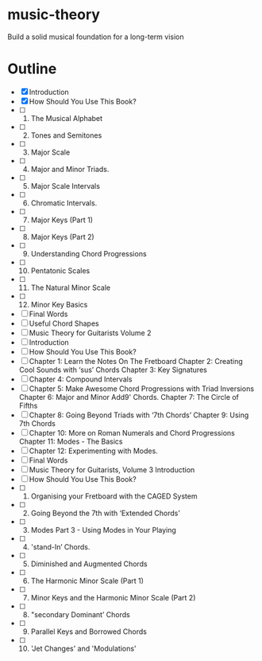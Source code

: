 # music-theory
Build a solid musical foundation for a long-term vision
# Outline
- [x] Introduction
- [x] How Should You Use This Book?
- [ ] 1. The Musical Alphabet
- [ ] 2. Tones and Semitones
- [ ] 3. Major Scale
- [ ] 4. Major and Minor Triads.
- [ ] 5. Major Scale Intervals
- [ ] 6. Chromatic Intervals.
- [ ] 7. Major Keys (Part 1)
- [ ] 8. Major Keys (Part 2)
- [ ] 9. Understanding Chord Progressions
- [ ] 10. Pentatonic Scales
- [ ] 11. The Natural Minor Scale
- [ ] 12. Minor Key Basics
- [ ] Final Words
- [ ] Useful Chord Shapes
- [ ] Music Theory for Guitarists Volume 2
- [ ] Introduction
- [ ] How Should You Use This Book?
- [ ] Chapter 1: Learn the Notes On The Fretboard Chapter 2: Creating Cool Sounds with ‘sus’ Chords Chapter 3: Key Signatures
- [ ] Chapter 4: Compound Intervals
- [ ] Chapter 5: Make Awesome Chord Progressions with Triad Inversions Chapter 6: Major and Minor Add9' Chords. Chapter 7: The Circle of Fifths
- [ ] Chapter 8: Going Beyond Triads with ‘7th Chords’ Chapter 9: Using 7th Chords
- [ ] Chapter 10: More on Roman Numerals and Chord Progressions Chapter 11: Modes - The Basics
- [ ] Chapter 12: Experimenting with Modes.
- [ ] Final Words
- [ ] Music Theory for Guitarists, Volume 3 Introduction
- [ ] How Should You Use This Book?
- [ ] 1. Organising your Fretboard with the CAGED System 
- [ ] 2. Going Beyond the 7th with ‘Extended Chords’ 
- [ ] 3. Modes Part 3 - Using Modes in Your Playing 
- [ ] 4. 'stand-In’ Chords.
- [ ] 5. Diminished and Augmented Chords
- [ ] 6. The Harmonic Minor Scale (Part 1)
- [ ] 7. Minor Keys and the Harmonic Minor Scale (Part 2) 
- [ ] 8. "secondary Dominant’ Chords
- [ ] 9. Parallel Keys and Borrowed Chords 
- [ ] 10. 'Jet Changes' and 'Modulations'
